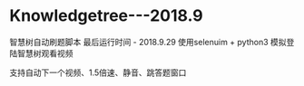 # Knowledgetree---2018.9
智慧树自动刷题脚本 最后运行时间 - 2018.9.29
使用selenuim + python3 模拟登陆智慧树观看视频

支持自动下一个视频、1.5倍速、静音、跳答题窗口

